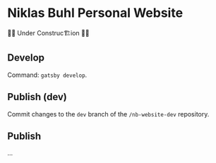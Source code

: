 # Niklas Buhl Personal Website

🚧🚧 Under Construc🏗️ion 🚧🚧

## Develop

Command: `gatsby develop`.

## Publish (dev)

Commit changes to the `dev` branch of the `/nb-website-dev` repository.

## Publish

...
